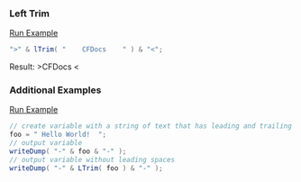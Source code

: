 ### Left Trim



<a href="https://try.boxlang.io/?code=eJxTslNSUFPICSnKzNVQUFIAAmc3l%2FzkYhBLSUETKKdko2TNBQCs%2FwgD" target="_blank">Run Example</a>

```java
">" & lTrim( "    CFDocs    " ) & "<";

```

Result: >CFDocs    <

### Additional Examples

<a href="https://try.boxlang.io/?code=eJxtjrEOgkAQRHu%2BYryCQGHuA4ydhYWlCfXKLd4lB0f2FvHzFWKw0G52NvNmrEUrTMp4kAS6RcYc1IOQVcJwR%2Bqg%2FFSoJ4WnjMjklgcNDioU4nLkkVrORZcSjjA4c4wJTZLodoA5FNYiTTpOutUUswTl09SPFczeoMQSLldd%2Fwusu97eNuDT%2BcO5XCX01Yqrv8AXnNRKVQ%3D%3D" target="_blank">Run Example</a>

```java
// create variable with a string of text that has leading and trailing spaces
foo = " Hello World!  ";
// output variable
writeDump( "-" & foo & "-" );
// output variable without leading spaces
writeDump( "-" & LTrim( foo ) & "-" );

```


